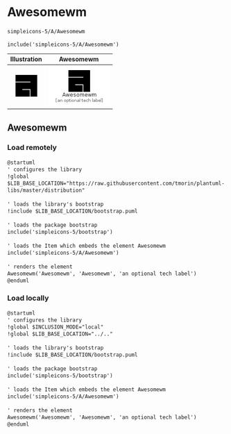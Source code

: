 # Awesomewm


```text
simpleicons-5/A/Awesomewm
```

```text
include('simpleicons-5/A/Awesomewm')
```



| Illustration | Awesomewm |
| :---: | :---: |
| ![illustration for Illustration](../../simpleicons-5/A/Awesomewm.png) | ![illustration for Awesomewm](../../simpleicons-5/A/Awesomewm.Local.png) |




## Awesomewm

### Load remotely
```plantuml
@startuml
' configures the library
!global $LIB_BASE_LOCATION="https://raw.githubusercontent.com/tmorin/plantuml-libs/master/distribution"

' loads the library's bootstrap
!include $LIB_BASE_LOCATION/bootstrap.puml

' loads the package bootstrap
include('simpleicons-5/bootstrap')

' loads the Item which embeds the element Awesomewm
include('simpleicons-5/A/Awesomewm')

' renders the element
Awesomewm('Awesomewm', 'Awesomewm', 'an optional tech label')
@enduml
```

### Load locally
```plantuml
@startuml
' configures the library
!global $INCLUSION_MODE="local"
!global $LIB_BASE_LOCATION="../.."

' loads the library's bootstrap
!include $LIB_BASE_LOCATION/bootstrap.puml

' loads the package bootstrap
include('simpleicons-5/bootstrap')

' loads the Item which embeds the element Awesomewm
include('simpleicons-5/A/Awesomewm')

' renders the element
Awesomewm('Awesomewm', 'Awesomewm', 'an optional tech label')
@enduml
```

